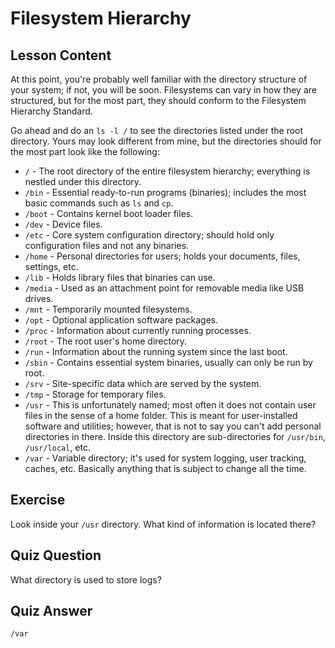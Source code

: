 # Filesystem Hierarchy

## Lesson Content

At this point, you're probably well familiar with the directory structure of your system; if not, you will be soon. Filesystems can vary in how they are structured, but for the most part, they should conform to the Filesystem Hierarchy Standard.

Go ahead and do an `ls -l /` to see the directories listed under the root directory. Yours may look different from mine, but the directories should for the most part look like the following:

- `/` - The root directory of the entire filesystem hierarchy; everything is nestled under this directory.
- `/bin` - Essential ready-to-run programs (binaries); includes the most basic commands such as `ls` and `cp`.
- `/boot` - Contains kernel boot loader files.
- `/dev` - Device files.
- `/etc` - Core system configuration directory; should hold only configuration files and not any binaries.
- `/home` - Personal directories for users; holds your documents, files, settings, etc.
- `/lib` - Holds library files that binaries can use.
- `/media` - Used as an attachment point for removable media like USB drives.
- `/mnt` - Temporarily mounted filesystems.
- `/opt` - Optional application software packages.
- `/proc` - Information about currently running processes.
- `/root` - The root user's home directory.
- `/run` - Information about the running system since the last boot.
- `/sbin` - Contains essential system binaries, usually can only be run by root.
- `/srv` - Site-specific data which are served by the system.
- `/tmp` - Storage for temporary files.
- `/usr` - This is unfortunately named; most often it does not contain user files in the sense of a home folder. This is meant for user-installed software and utilities; however, that is not to say you can't add personal directories in there. Inside this directory are sub-directories for `/usr/bin`, `/usr/local`, etc.
- `/var` - Variable directory; it's used for system logging, user tracking, caches, etc. Basically anything that is subject to change all the time.

## Exercise

Look inside your `/usr` directory. What kind of information is located there?

## Quiz Question

What directory is used to store logs?

## Quiz Answer

`/var`
